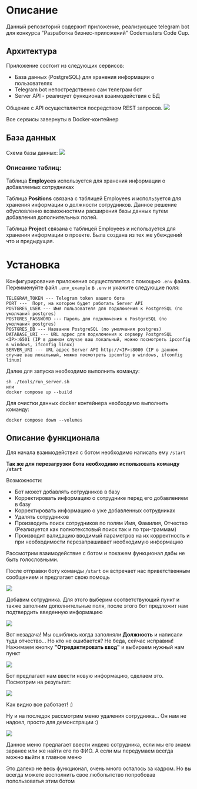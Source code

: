 # Описание

Данный репозиторий содержит приложение, реализующее telegram bot для конкурса "Разработка бизнес-приложений"
Codemasters Code Cup.

## Архитектура

Приложение состоит из следующих сервисов:

* База данных (PostgreSQL) для хранения информации о пользователях
* Telegram bot непостредственно сам телеграм бот
* Server API - реализует функционал взаимодействия с БД

Общение с API осуществляется посредством REST запросов.
![](img/C4_Elements.png)

Все сервисы завернуты в Docker-контейнер

## База данных

Схема базы данных:
![](img/ERD.png)

### Описание таблиц:

Таблица **Employees** используется для хранения информации о добавляемых сотрудниках

Таблица **Positions** связана с таблицей Employees и используется для хранения информации о должности сотрудников.
Данное решение обусловленно возможностями расширения базы данных путем добавления дополнительных полей.

Таблица **Project** связана с таблицей Employees и используется для хранения информации о проекте.
Была создана из тех же убеждений что и предыдущая.

# Установка

Конфигурирование приложения осуществляется с помощью `.env` файла. 
Переименуйте файл `.env_example` в `.env` и укажите следующие поля:

```commandline
TELEGRAM_TOKEN --- Telegram token вашего бота
PORT ---  Порт, на котором будет работать Server API
POSTGRES_USER --- Имя пользователя для подключения к PostgreSQL (по умолчания postgres)
POSTGRES_PASSWORD --- Пароль для подключения к PostgreSQL (по умолчания postgres)
POSTGRES_DB --- Название PostgreSQL (по умолчания postgres)
DATABASE_URI --- URL адрес для подключения к серверу PostgreSQL <IP>:6501 (IP в данном случае ваш локальный, можно посмотреть ipconfig в windows, ifconfig linux) 
SERVER_URI --- URL адрес Server API http://<IP>:8000 (IP в данном случае ваш локальный, можно посмотреть ipconfig в windows, ifconfig linux)
```

Далее для запуска необходимо выполнить команду:
```commandline
sh ./tools/run_server.sh
или
docker compose up --build
```

Для очистки данных docker контейнера необходимо выполнить команду:
```commandline
docker compose down --volumes
```

## Описание функционала

Для начала взаимодействия с ботом необходимо написать ему `/start`

**Так же для перезагрузки бота необходимо использовать команду `/start`**

Возможности:
* Бот может добавлять сотрудников в базу
* Корректировать информацию о сотруднике перед его добавлением в базу
* Корректировать информацию о уже добавленных сотрудниках
* Удалять сотрудников
* Производить поиск сотрудников по полям Имя, Фамилия, Отчество (Реализуется как полнотекстовый поиск так и по три-граммам)
* Производит валидацию вводимый параметров на их корректность и при необходимости перезапрашивает необходимую информацию

Рассмотрим взаимодействие с ботом и покажем функционал дабы не быть голословными.

После отправки боту команды `/start` он встречает нас приветственным сообщением и предлагает свою помощь

![](img/start_menu.png)

Добавим сотрудника. Для этого выберим соответствующий пункт и также заполним дополнительные поля, 
после этого бот предложит нам подтвердить введенную информацию

![](img/add_employee.png)

Вот незадача! Мы ошиблись когда заполняли **Должность** и написали туда отчество... Но кто не ошибается? Не беда, сейчас исправим!
Нажимаем кнопку **"Отредактировать ввод"** и выбираем нужный нам пункт

![](img/edit_employee_1.png)

Бот предлагает нам ввести новую информацию, сделаем это. Посмотрим на результат:

![](img/edit_employee_2.png)

Как видно все работает! :)

Ну и на последок рассмотрим меню удаления сотрудника... Он нам не надоел, просто для демонстрации :)

![](img/delete_employee.png)

Данное меню предлагает ввести индекс сотрудника, если мы его знаем заранее или же найти его по ФИО. 
А если мы передумаем всегда можно выйти в главное меню

Это далеко не весь функционал, очень много осталось за кадром. 
Но вы всегда можете восполнить свое любопытство попробовав попользоватья этим ботом